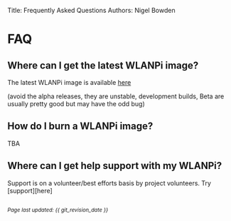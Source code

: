 Title: Frequently Asked Questions
Authors: Nigel Bowden

# FAQ

## Where can I get the latest WLANPi image?

The latest WLANPi image is available [here][wlanpi_releases]

(avoid the alpha releases, they are unstable, development builds, Beta are usually pretty good but may have the odd bug)

## How do I burn a WLANPi image?

TBA

## Where can I get help support with my WLANPi?

Support is on a volunteer/best efforts basis by project volunteers. Try [support][here]

<!-- Link list -->
[support]: support.md
[wlanpi_releases]: https://github.com/WLAN-Pi/wlanpi/releases

<small><br><i>Page last updated: {{ git_revision_date }} </i></small>